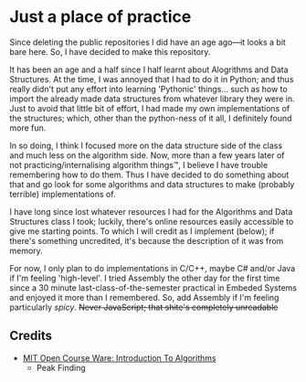 # Just a place of practice
Since deleting the public repositories I did have an age ago—it looks a bit bare here. So, I have decided to make this repository.

It has been an age and a half since I half learnt about Alogrithms and Data Structures. At the time, I was annoyed that I had to do it in Python; and thus really didn't put any effort into learning 'Pythonic' things... such as how to import the already made data structures from whatever library they were in. Just to avoid that little bit of effort, I had made my own implementations of the structures; which, other than the python-ness of it all, I definitely found more fun.

In so doing, I think I focused more on the data structure side of the class and much less on the algorithm side. Now, more than a few years later of not practicing/internalising algorithm things™, I believe I have trouble remembering how to do them. Thus I have decided to do something about that and go look for some algorithms and data structures to make (probably terrible) implementations of.

I have long since lost whatever resources I had for the Algorithms and Data Structures class I took; luckily, there's online resources easily accessible to give me starting points. To which I will credit as I implement (below); if there's something uncredited, it's because the description of it was from memory.

For now, I only plan to do implementations in C/C++, maybe C# and/or Java if I'm feeling 'high-level'. I tried Assembly the other day for the first time since a 30 minute last-class-of-the-semester practical in Embeded Systems and enjoyed it more than I remembered. So, add Assembly if I'm feeling particularly *spicy*.
<s>Never JavaScript; that shite's completely unreadable</s>

## Credits
 - [MIT Open Course Ware: Introduction To Algorithms](https://ocw.mit.edu/courses/6-006-introduction-to-algorithms-fall-2011/)
    - Peak Finding
